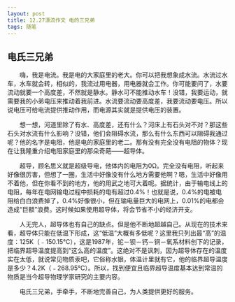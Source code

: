 ```yaml
---
layout: post
title: 12.27漂流作文 电的三兄弟
tags: 随笔
---
```


电氏三兄弟
----------

　　嗨，我是电流。我是电的大家庭里的老大。你可以把我想象成水流。水流过水车，水车就会转，相似的，我流过用电器，用电器就会工作。你可能要问了，水要流动就要一个高度差，不然就是静水。静水可不能推动水车！没错，我要运动，就需要我的小弟电压来推动着我前进。水流要流动要高度差，我要流动要电压。所以说电压可给电流提供推动作用，而电源其实就是提供电压的装置。

　　想一想，河道里除了有水、高度差，还有什么？河床上有石头对不对？那这些石头对水流有什么影响？没错，他们会阻碍水流，那么有什么东西可以阻碍我通过呢？他的名字是电阻，他是电的家庭里的老二。那有没有完全没有电阻的物体？现在让我隆重介绍电阻家庭里的那朵奇葩——超导体。

　　超导，顾名思义就是超级导电，他体内的电阻为0Ω。完全没有电阻，听起来好像很厉害，但想了一圈，生活中好像没有什么地方需要他啊？嗯，生活中好像用不着他，但在你看不到的地方，他的用武之地可大着呢。据统计，由于输电线上的电阻，每年在电网输电过程中损耗的电有超过0.4%！也就是说，0.4%的电被电阻给白白浪费掉了，0.4%好像很小，但在输电量巨大的电网上，0.01%的电都会造成“巨额”浪费。这时候如果使用超导体，将会节省不小的经济开支。

　　人无完人，超导体也有自己的缺点。但是他不断地超越自己。从现在的技术来看，超导体只能在低温下形成，这“低温”大概有多低呢？这里我只列出最“高”的温度：125K（﹣150.15℃），这是1987年，铊－钡－钙－铜－氧系材料创下的记录，把临界超导温度提高到“这么高的温度”。这绝对不是讽刺，因为超导体存在的温度实在太低，就说常见物质汞吧，它俗称水银，体温计里就有它，他的临界超导温度是多少？4.2K（﹣268.95℃）。所以，找到便宜且临界超导温度基本达到常温的物质是当今超导物理学家研究的主要内容。

　　电氏三兄弟，手牵手，不断地完善自己，为人类提供更好的服务。 

